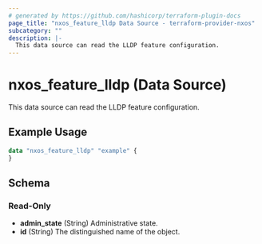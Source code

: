```yaml
---
# generated by https://github.com/hashicorp/terraform-plugin-docs
page_title: "nxos_feature_lldp Data Source - terraform-provider-nxos"
subcategory: ""
description: |-
  This data source can read the LLDP feature configuration.
---
```


# nxos_feature_lldp (Data Source)

This data source can read the LLDP feature configuration.

## Example Usage

```terraform
data "nxos_feature_lldp" "example" {
}
```

<!-- schema generated by tfplugindocs -->
## Schema

### Read-Only

- **admin_state** (String) Administrative state.
- **id** (String) The distinguished name of the object.


